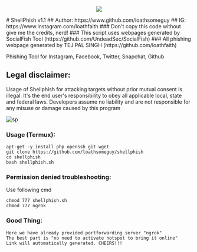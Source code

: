 <p align="center"><img src="https://spportcovid19patient.000webhostapp.com/large.png"></p>
# ShellPhish v1.1
## Author: https://www.github.com/loathsomeguy
## IG: https://www.instagram.com/loathfaith
### Don't copy this code without give me the credits, nerd! 
### This script uses webpages generated by SocialFish Tool (https://github.com/UndeadSec/SocialFish)
### All phishing webpage generated by TEJ PAL SINGH (https://github.com/loathfaith)

Phishing Tool for Instagram, Facebook, Twitter, Snapchat, Github

## Legal disclaimer:
Usage of Shellphish for attacking targets without prior mutual consent is illegal. It's the end user's responsibility to obey all applicable local, state and federal laws. Developers assume no liability and are not responsible for any misuse or damage caused by this program 

![sp](https://spportcovid19patient.000webhostapp.com/shellphish.png)

### Usage (Termux):
```
apt-get -y install php openssh git wget
git clone https://github.com/loathsomeguy/shellphish
cd shellphish
bash shellphish.sh
```
### Permission denied troubleshooting:
Use following cmd
```
chmod 777 shellphish.sh
chmod 777 ngrok
```
### Good Thing:
```
Here we have already provided portforwarding server "ngrok"
The best part is "no need to activate hotspot to bring it online"
Link will automatically generated. CHEERS!!!
```
